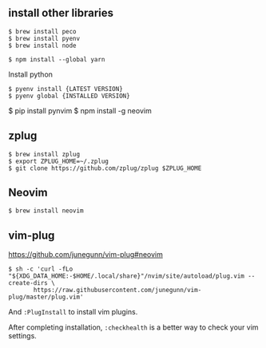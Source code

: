 ## install other libraries

```
$ brew install peco
$ brew install pyenv
$ brew install node
```

```
$ npm install --global yarn
```


Install python 

```
$ pyenv install {LATEST VERSION}
$ pyenv global {INSTALLED VERSION}
```


$ pip install pynvim
$ npm install -g neovim

## zplug
```
$ brew install zplug
$ export ZPLUG_HOME=~/.zplug
$ git clone https://github.com/zplug/zplug $ZPLUG_HOME
```

## Neovim

```
$ brew install neovim
```

## vim-plug

https://github.com/junegunn/vim-plug#neovim

```
$ sh -c 'curl -fLo "${XDG_DATA_HOME:-$HOME/.local/share}"/nvim/site/autoload/plug.vim --create-dirs \
       https://raw.githubusercontent.com/junegunn/vim-plug/master/plug.vim'
```

And `:PlugInstall` to install vim plugins.

After completing installation, `:checkhealth` is a better way to check your vim settings.

